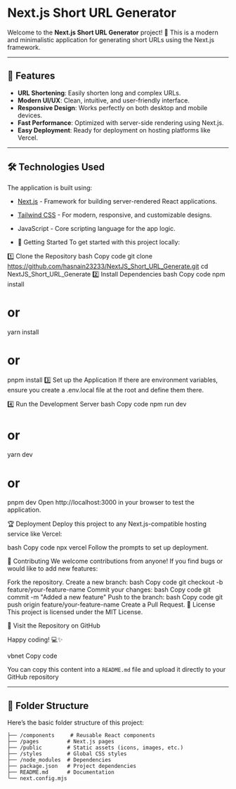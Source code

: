 # Next.js Short URL Generator

Welcome to the **Next.js Short URL Generator** project! 🚀 This is a modern and minimalistic application for generating short URLs using the Next.js framework.

---

## 🌟 Features

- **URL Shortening**: Easily shorten long and complex URLs.
- **Modern UI/UX**: Clean, intuitive, and user-friendly interface.
- **Responsive Design**: Works perfectly on both desktop and mobile devices.
- **Fast Performance**: Optimized with server-side rendering using Next.js.
- **Easy Deployment**: Ready for deployment on hosting platforms like Vercel.

---

## 🛠️ Technologies Used

The application is built using:

- [Next.js](https://nextjs.org/) - Framework for building server-rendered React applications.
- [Tailwind CSS](https://tailwindcss.com/) - For modern, responsive, and customizable designs.
- JavaScript - Core scripting language for the app logic.

- 🚀 Getting Started
To get started with this project locally:

1️⃣ Clone the Repository
bash
Copy code
git clone https://github.com/hasnain23233/NextJS_Short_URL_Generate.git
cd NextJS_Short_URL_Generate
2️⃣ Install Dependencies
bash
Copy code
npm install
# or
yarn install
# or
pnpm install
3️⃣ Set up the Application
If there are environment variables, ensure you create a .env.local file at the root and define them there.

4️⃣ Run the Development Server
bash
Copy code
npm run dev
# or
yarn dev
# or
pnpm dev
Open http://localhost:3000 in your browser to test the application.

🏆 Deployment
Deploy this project to any Next.js-compatible hosting service like Vercel:

bash
Copy code
npx vercel
Follow the prompts to set up deployment.

🤝 Contributing
We welcome contributions from anyone! If you find bugs or would like to add new features:

Fork the repository.
Create a new branch:
bash
Copy code
git checkout -b feature/your-feature-name
Commit your changes:
bash
Copy code
git commit -m "Added a new feature"
Push to the branch:
bash
Copy code
git push origin feature/your-feature-name
Create a Pull Request.
📝 License
This project is licensed under the MIT License.

🔗 Visit the Repository on GitHub

Happy coding! 💻✨

vbnet
Copy code

You can copy this content into a `README.md` file and upload it directly to your GitHub repository

---

## 📂 Folder Structure

Here’s the basic folder structure of this project:

```plaintext
├── /components     # Reusable React components
├── /pages         # Next.js pages
├── /public        # Static assets (icons, images, etc.)
├── /styles        # Global CSS styles
├── /node_modules  # Dependencies
├── package.json   # Project dependencies
├── README.md      # Documentation
└── next.config.mjs
